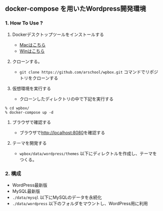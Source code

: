 ## docker-compose を用いたWordpress開発環境

### 1. How To Use ?

1. Dockerデスクトップツールをインストールする
   * [Macはこちら](https://www.docker.com/docker-mac)
   * [Winはこちら](https://www.docker.com/docker-windows)

1. クローンする。
   * `git clone https://github.com/arschool/wpbox.git` コマンドでリポジトリをクローンする

1. 仮想環境を実行する
   * クローンしたディレクトリの中で下記を実行する

```
% cd wpbox/
% docker-compose up -d
```

1. ブラウザで確認する
   * ブラウザで[http://localhost:8080](http://localhost:8080)を確認する

1. テーマを開発する
   * `wpbox/data/wordpress/themes` 以下にディレクトルを作成し、テーマをつくる。

### 2. 構成

* WordPress最新版
* MySQL最新版
* `./data/mysql` 以下にMySQLのデータを永続化
* `./data/wordpress` 以下のフォルダをマウントし、WordPress用に利用
